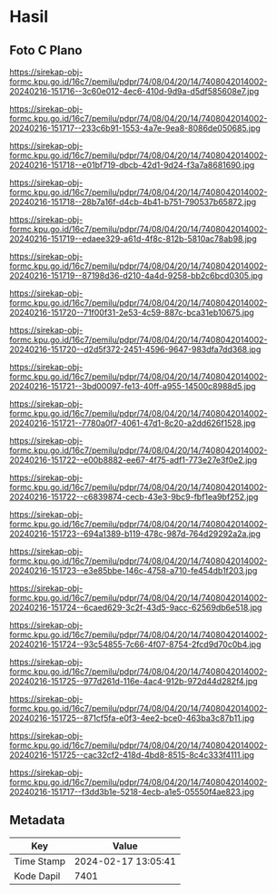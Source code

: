 # Hasil

## Foto C Plano

https://sirekap-obj-formc.kpu.go.id/16c7/pemilu/pdpr/74/08/04/20/14/7408042014002-20240216-151716--3c60e012-4ec6-410d-9d9a-d5df585608e7.jpg

https://sirekap-obj-formc.kpu.go.id/16c7/pemilu/pdpr/74/08/04/20/14/7408042014002-20240216-151717--233c6b91-1553-4a7e-9ea8-8086de050685.jpg

https://sirekap-obj-formc.kpu.go.id/16c7/pemilu/pdpr/74/08/04/20/14/7408042014002-20240216-151718--e01bf719-dbcb-42d1-9d24-f3a7a8681690.jpg

https://sirekap-obj-formc.kpu.go.id/16c7/pemilu/pdpr/74/08/04/20/14/7408042014002-20240216-151718--28b7a16f-d4cb-4b41-b751-790537b65872.jpg

https://sirekap-obj-formc.kpu.go.id/16c7/pemilu/pdpr/74/08/04/20/14/7408042014002-20240216-151719--edaee329-a61d-4f8c-812b-5810ac78ab98.jpg

https://sirekap-obj-formc.kpu.go.id/16c7/pemilu/pdpr/74/08/04/20/14/7408042014002-20240216-151719--87198d36-d210-4a4d-9258-bb2c6bcd0305.jpg

https://sirekap-obj-formc.kpu.go.id/16c7/pemilu/pdpr/74/08/04/20/14/7408042014002-20240216-151720--71f00f31-2e53-4c59-887c-bca31eb10675.jpg

https://sirekap-obj-formc.kpu.go.id/16c7/pemilu/pdpr/74/08/04/20/14/7408042014002-20240216-151720--d2d5f372-2451-4596-9647-983dfa7dd368.jpg

https://sirekap-obj-formc.kpu.go.id/16c7/pemilu/pdpr/74/08/04/20/14/7408042014002-20240216-151721--3bd00097-fe13-40ff-a955-14500c8988d5.jpg

https://sirekap-obj-formc.kpu.go.id/16c7/pemilu/pdpr/74/08/04/20/14/7408042014002-20240216-151721--7780a0f7-4061-47d1-8c20-a2dd626f1528.jpg

https://sirekap-obj-formc.kpu.go.id/16c7/pemilu/pdpr/74/08/04/20/14/7408042014002-20240216-151722--e00b8882-ee67-4f75-adf1-773e27e3f0e2.jpg

https://sirekap-obj-formc.kpu.go.id/16c7/pemilu/pdpr/74/08/04/20/14/7408042014002-20240216-151722--c6839874-cecb-43e3-9bc9-fbf1ea9bf252.jpg

https://sirekap-obj-formc.kpu.go.id/16c7/pemilu/pdpr/74/08/04/20/14/7408042014002-20240216-151723--694a1389-b119-478c-987d-764d29292a2a.jpg

https://sirekap-obj-formc.kpu.go.id/16c7/pemilu/pdpr/74/08/04/20/14/7408042014002-20240216-151723--e3e85bbe-146c-4758-a710-fe454db1f203.jpg

https://sirekap-obj-formc.kpu.go.id/16c7/pemilu/pdpr/74/08/04/20/14/7408042014002-20240216-151724--6caed629-3c2f-43d5-9acc-62569db6e518.jpg

https://sirekap-obj-formc.kpu.go.id/16c7/pemilu/pdpr/74/08/04/20/14/7408042014002-20240216-151724--93c54855-7c66-4f07-8754-2fcd9d70c0b4.jpg

https://sirekap-obj-formc.kpu.go.id/16c7/pemilu/pdpr/74/08/04/20/14/7408042014002-20240216-151725--977d261d-116e-4ac4-912b-972d44d282f4.jpg

https://sirekap-obj-formc.kpu.go.id/16c7/pemilu/pdpr/74/08/04/20/14/7408042014002-20240216-151725--871cf5fa-e0f3-4ee2-bce0-463ba3c87b11.jpg

https://sirekap-obj-formc.kpu.go.id/16c7/pemilu/pdpr/74/08/04/20/14/7408042014002-20240216-151725--cac32cf2-418d-4bd8-8515-8c4c333f4111.jpg

https://sirekap-obj-formc.kpu.go.id/16c7/pemilu/pdpr/74/08/04/20/14/7408042014002-20240216-151717--f3dd3b1e-5218-4ecb-a1e5-05550f4ae823.jpg


## Metadata

| Key        | Value               |
| ---------- | ------------------- |
| Time Stamp | 2024-02-17 13:05:41 |
| Kode Dapil | 7401                |



